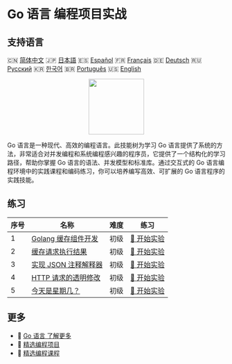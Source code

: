 # Go 语言 编程项目实战

## 支持语言

🇨🇳 [简体中文](README_zh.md) 🇯🇵 [日本語](README_ja.md) 🇪🇸 [Español](README_es.md) 🇫🇷 [Français](README_fr.md) 🇩🇪 [Deutsch](README_de.md) 🇷🇺 [Русский](README_ru.md) 🇰🇷 [한국어](README_ko.md) 🇧🇷 [Português](README_pt.md) 🇺🇸 [English](README.md) 

<div align="center">
<img width="128px" src="https://file.labex.io/path/YgASYacMNI6I.png">
</div>

Go 语言是一种现代、高效的编程语言。此技能树为学习 Go 语言提供了系统的方法，非常适合对并发编程和系统编程感兴趣的程序员，它提供了一个结构化的学习路径，帮助你掌握 Go 语言的语法、并发模型和标准库。通过交互式的 Go 语言编程环境中的实践课程和编码练习，你可以培养编写高效、可扩展的 Go 语言程序的实践技能。

## 练习

|   序号 | 名称                                                                                                 | 难度   | 练习                                                                                         |
|--------|------------------------------------------------------------------------------------------------------|--------|----------------------------------------------------------------------------------------------|
|      1 | [Golang 缓存组件开发](https://labex.io/zh/courses/project-development-of-golang-caching-component)   | 初级   | [🚀 开始实验](https://labex.io/zh/courses/project-development-of-golang-caching-component)   |
|      2 | [缓存请求执行结果](https://labex.io/zh/courses/project-cache-request-execution-results)              | 初级   | [🚀 开始实验](https://labex.io/zh/courses/project-cache-request-execution-results)           |
|      3 | [实现 JSON 注释解释器](https://labex.io/zh/courses/project-implement-json-comment-interpreter)       | 初级   | [🚀 开始实验](https://labex.io/zh/courses/project-implement-json-comment-interpreter)        |
|      4 | [HTTP 请求的透明修改](https://labex.io/zh/courses/project-transparent-modification-of-http-requests) | 初级   | [🚀 开始实验](https://labex.io/zh/courses/project-transparent-modification-of-http-requests) |
|      5 | [今天是星期几？](https://labex.io/zh/courses/project-what-day-is-it-today)                           | 初级   | [🚀 开始实验](https://labex.io/zh/courses/project-what-day-is-it-today)                      |

## 更多

- 🔗 [Go 语言 了解更多](https://labex.io/zh/skilltrees/go)
- 🔗 [精选编程项目](https://github.com/labex-labs/awesome-programming-projects)
- 🔗 [精选编程课程](https://github.com/labex-labs/awesome-programming-courses)

